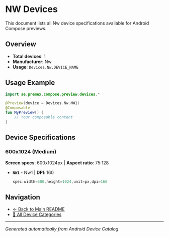 # NW Devices

This document lists all Nw device specifications available for Android Compose previews.

## Overview

- **Total devices**: 1
- **Manufacturer**: Nw
- **Usage**: `Devices.Nw.DEVICE_NAME`

## Usage Example

```kotlin
import se.premex.compose.preview.devices.*

@Preview(device = Devices.Nw.NW1)
@Composable
fun MyPreview() {
    // Your composable content
}
```

## Device Specifications

### 600x1024 (Medium)

**Screen specs**: 600x1024px | **Aspect ratio**: 75:128

- **`NW1`** - Nw1 | **DPI**: 160
  ```kotlin
  spec:width=600,height=1024,unit=px,dpi=160
  ```

## Navigation

- [← Back to Main README](../../README.md)
- [📱 All Device Categories](../README.md)

---
*Generated automatically from Android Device Catalog*
